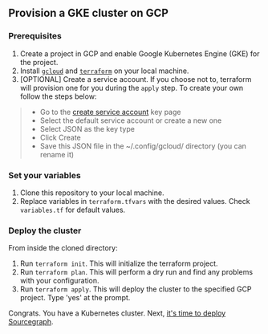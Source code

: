 ## Provision a GKE cluster on GCP

### Prerequisites

1. Create a project in GCP and enable Google Kubernetes Engine (GKE) for the project.
2. Install [`gcloud`](https://cloud.google.com/sdk/docs/install) and [`terraform`](https://developer.hashicorp.com/terraform/tutorials/aws-get-started/install-cli) on your local machine.
3. [OPTIONAL] Create a service account. If you choose not to, terraform will provision one for you during the `apply` step. To create your own follow the steps below:

> - Go to the [create service account](https://console.cloud.google.com/apis/credentials/serviceaccountkey) key page
> - Select the default service account or create a new one
> - Select JSON as the key type
> - Click Create
> - Save this JSON file in the ~/.config/gcloud/ directory (you can rename it)

### Set your variables

1. Clone this repository to your local machine.
2. Replace variables in `terraform.tfvars` with the desired values. Check `variables.tf` for default values.

### Deploy the cluster

From inside the cloned directory:

1. Run `terraform init`. This will initialize the terraform project.
2. Run `terraform plan`. This will perform a dry run and find any problems with your configuration.
3. Run `terraform apply`. This will deploy the cluster to the specified GCP project. Type 'yes' at the prompt.

Congrats. You have a Kubernetes cluster. Next, [it's time to deploy Sourcegraph](https://docs.sourcegraph.com/admin/deploy/kubernetes/configure).
